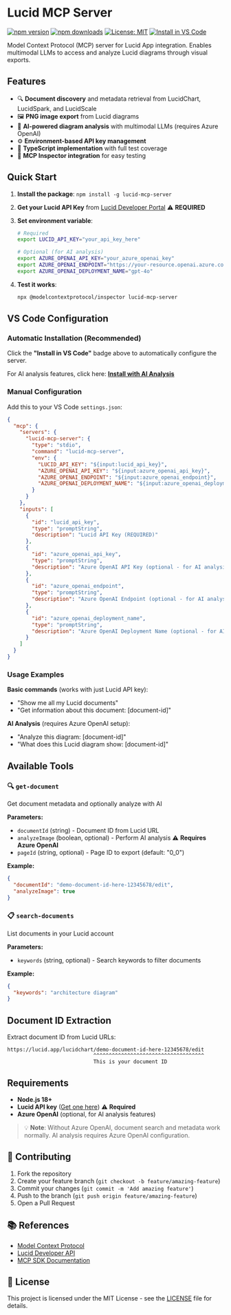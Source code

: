 # Lucid MCP Server

[![npm version](https://img.shields.io/npm/v/lucid-mcp-server.svg)](https://www.npmjs.com/package/lucid-mcp-server)
[![npm downloads](https://img.shields.io/npm/dm/lucid-mcp-server.svg)](https://www.npmjs.com/package/lucid-mcp-server)
[![License: MIT](https://img.shields.io/badge/License-MIT-yellow.svg)](https://opensource.org/licenses/MIT)
[![Install in VS Code](https://img.shields.io/badge/Install_in-VS_Code-0078d4?style=flat-square&logo=visualstudiocode)](https://vscode.dev/redirect/mcp/install?name=lucid-mcp-server&config=%7B%22type%22%3A%22stdio%22%2C%22command%22%3A%22lucid-mcp-server%22%2C%22env%22%3A%7B%22LUCID_API_KEY%22%3A%22%24%7Binput%3Alucid_api_key%7D%22%7D%2C%22inputs%22%3A%5B%7B%22id%22%3A%22lucid_api_key%22%2C%22type%22%3A%22promptString%22%2C%22description%22%3A%22Lucid%20API%20Key%22%7D%5D%7D)

Model Context Protocol (MCP) server for Lucid App integration. Enables multimodal LLMs to access and analyze Lucid diagrams through visual exports.

## Features

- 🔍 **Document discovery** and metadata retrieval from LucidChart, LucidSpark, and LucidScale
- 🖼️ **PNG image export** from Lucid diagrams  
- 🤖 **AI-powered diagram analysis** with multimodal LLMs (requires Azure OpenAI)
- ⚙️ **Environment-based API key management**
- 📝 **TypeScript implementation** with full test coverage
- 🔧 **MCP Inspector integration** for easy testing

## Quick Start

1. **Install the package**: `npm install -g lucid-mcp-server`

2. **Get your Lucid API Key** from [Lucid Developer Portal](https://developer.lucid.co/docs/api-keys) ⚠️ **REQUIRED**

3. **Set environment variable**:
   ```bash
   # Required
   export LUCID_API_KEY="your_api_key_here"
   
   # Optional (for AI analysis)
   export AZURE_OPENAI_API_KEY="your_azure_openai_key"
   export AZURE_OPENAI_ENDPOINT="https://your-resource.openai.azure.com"  
   export AZURE_OPENAI_DEPLOYMENT_NAME="gpt-4o"
   ```

4. **Test it works**:
   ```bash
   npx @modelcontextprotocol/inspector lucid-mcp-server
   ```

## VS Code Configuration

### Automatic Installation (Recommended)

Click the **"Install in VS Code"** badge above to automatically configure the server.

For AI analysis features, click here: [**Install with AI Analysis**](https://vscode.dev/redirect/mcp/install?name=lucid-mcp-server&config=%7B%22type%22%3A%22stdio%22%2C%22command%22%3A%22lucid-mcp-server%22%2C%22env%22%3A%7B%22LUCID_API_KEY%22%3A%22%24%7Binput%3Alucid_api_key%7D%22%2C%22AZURE_OPENAI_API_KEY%22%3A%22%24%7Binput%3Aazure_openai_api_key%7D%22%2C%22AZURE_OPENAI_ENDPOINT%22%3A%22%24%7Binput%3Aazure_openai_endpoint%7D%22%2C%22AZURE_OPENAI_DEPLOYMENT_NAME%22%3A%22%24%7Binput%3Aazure_openai_deployment_name%7D%22%7D%2C%22inputs%22%3A%5B%7B%22id%22%3A%22lucid_api_key%22%2C%22type%22%3A%22promptString%22%2C%22description%22%3A%22Lucid%20API%20Key%22%7D%2C%7B%22id%22%3A%22azure_openai_api_key%22%2C%22type%22%3A%22promptString%22%2C%22description%22%3A%22Azure%20OpenAI%20API%20Key%20(optional)%22%7D%2C%7B%22id%22%3A%22azure_openai_endpoint%22%2C%22type%22%3A%22promptString%22%2C%22description%22%3A%22Azure%20OpenAI%20Endpoint%20(optional)%22%7D%2C%7B%22id%22%3A%22azure_openai_deployment_name%22%2C%22type%22%3A%22promptString%22%2C%22description%22%3A%22Azure%20OpenAI%20Deployment%20Name%20(optional)%22%7D%5D%7D)

### Manual Configuration

Add this to your VS Code `settings.json`:

```json
{
  "mcp": {
    "servers": {
      "lucid-mcp-server": {
        "type": "stdio",
        "command": "lucid-mcp-server",
        "env": {
          "LUCID_API_KEY": "${input:lucid_api_key}",
          "AZURE_OPENAI_API_KEY": "${input:azure_openai_api_key}",
          "AZURE_OPENAI_ENDPOINT": "${input:azure_openai_endpoint}",
          "AZURE_OPENAI_DEPLOYMENT_NAME": "${input:azure_openai_deployment_name}"
        }
      }
    },
    "inputs": [
      {
        "id": "lucid_api_key", 
        "type": "promptString",
        "description": "Lucid API Key (REQUIRED)"
      },
      {
        "id": "azure_openai_api_key",
        "type": "promptString", 
        "description": "Azure OpenAI API Key (optional - for AI analysis)"
      },
      {
        "id": "azure_openai_endpoint",
        "type": "promptString",
        "description": "Azure OpenAI Endpoint (optional - for AI analysis)"
      },
      {
        "id": "azure_openai_deployment_name",
        "type": "promptString",
        "description": "Azure OpenAI Deployment Name (optional - for AI analysis)"
      }
    ]
  }
}
```

### Usage Examples

**Basic commands** (works with just Lucid API key):
- "Show me all my Lucid documents"
- "Get information about this document: [document-id]"

**AI Analysis** (requires Azure OpenAI setup):
- "Analyze this diagram: [document-id]"
- "What does this Lucid diagram show: [document-id]"

## Available Tools

### 🔍 `get-document`
Get document metadata and optionally analyze with AI

**Parameters:**
- `documentId` (string) - Document ID from Lucid URL  
- `analyzeImage` (boolean, optional) - Perform AI analysis ⚠️ **Requires Azure OpenAI**
- `pageId` (string, optional) - Page ID to export (default: "0_0")

**Example:**
```json
{
  "documentId": "demo-document-id-here-12345678/edit",
  "analyzeImage": true
}
```

### 📋 `search-documents`  
List documents in your Lucid account

**Parameters:**
- `keywords` (string, optional) - Search keywords to filter documents

**Example:**
```json
{
  "keywords": "architecture diagram"
}
```

## Document ID Extraction

Extract document ID from Lucid URLs:
```
https://lucid.app/lucidchart/demo-document-id-here-12345678/edit
                            ^^^^^^^^^^^^^^^^^^^^^^^^^^^^^^^^^^^^
                            This is your document ID
```

## Requirements

- **Node.js 18+** 
- **Lucid API key** ([Get one here](https://developer.lucid.co/docs/api-keys)) ⚠️ **Required**
- **Azure OpenAI** (optional, for AI analysis features)

> 💡 **Note**: Without Azure OpenAI, document search and metadata work normally. AI analysis requires Azure OpenAI configuration.

## 🤝 Contributing

1. Fork the repository
2. Create your feature branch (`git checkout -b feature/amazing-feature`)
3. Commit your changes (`git commit -m 'Add amazing feature'`)
4. Push to the branch (`git push origin feature/amazing-feature`)
5. Open a Pull Request

## 📚 References

- [Model Context Protocol](https://modelcontextprotocol.io/)
- [Lucid Developer API](https://developer.lucid.co/)
- [MCP SDK Documentation](https://github.com/modelcontextprotocol/sdk)

## 📄 License

This project is licensed under the MIT License - see the [LICENSE](LICENSE) file for details.
